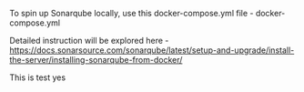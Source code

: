 To spin up Sonarqube locally, use this docker-compose.yml file - docker-compose.yml

Detailed instruction will be explored here - https://docs.sonarsource.com/sonarqube/latest/setup-and-upgrade/install-the-server/installing-sonarqube-from-docker/

This is test yes
